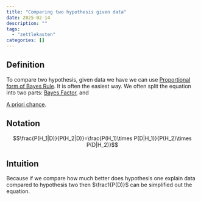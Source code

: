 ```yaml
---
title: "Comparing two hypothesis given data"
date: 2025-02-14
description: ""
tags: 
  - "zettlekasten"
categories: []
---
```


## Definition

To compare two hypothesis, given data we have we can use [Proportional form of Bayes Rule](Proportional%20form%20of%20Bayes%20Rule.md). It is often the easiest way. We often split the equation into two parts: [Bayes Factor](Bayes%20Factor.md), and 

[A priori chance](A%20priori%20chance.md).

## Notation

$$\frac{P(H_1|D)}{P(H_2|D)}=\frac{P(H_1)\times P(D|H_1)}{P(H_2)\times P(D|H_2)}$$

## Intuition

Because if we compare how much better does hypothesis one explain data compared to hypothesis two then $\frac1{P(D)}$ can be simplified out the equation.
